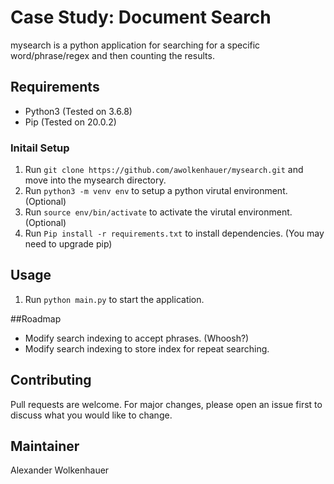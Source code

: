 # Case Study: Document Search

mysearch is a python application for searching for a specific word/phrase/regex and then counting the results.

## Requirements

* Python3 (Tested on 3.6.8)
* Pip (Tested on 20.0.2)

### Initail Setup

1. Run `git clone https://github.com/awolkenhauer/mysearch.git` and move into the mysearch directory.
2. Run `python3 -m venv env` to setup a python virutal environment. (Optional)
3. Run `source env/bin/activate` to activate the virutal environment. (Optional)
4. Run `Pip install -r requirements.txt` to install dependencies. (You may need to upgrade pip)

## Usage

1. Run `python main.py` to start the application.

##Roadmap

* Modify search indexing to accept phrases. (Whoosh?)
* Modify search indexing to store index for repeat searching.

## Contributing

Pull requests are welcome. For major changes, please open an issue first to discuss what you would like to change.

## Maintainer

Alexander Wolkenhauer

